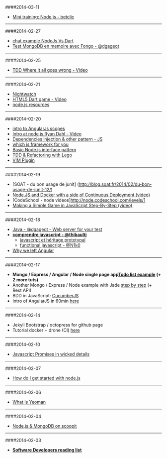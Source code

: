 ####2014-03-11
* [Mini training: Node.js - betclic](https://techblog.betclicgroup.com/2014/03/11/mini-training-node-js/)

---

####2014-02-27
* [chat example NodeJs Vs Dart](http://vsavkin.github.io/chat-dart/node_vs_dart/node_vs_dart.html)
* [Test MongoDB en memoire avec Fongo - @dgageot](http://blog.javabien.net/2014/02/26/fongo-mongo-and-jongo-unchained/)

---

####2014-02-25
* [TDD Where it all goes wrong - Video](http://vimeo.com/68375232)

---

####2014-02-21
* [Nightwatch](http://juristr.com/blog/2014/02/nightwatch-test-automation/)
* [HTML5 Dart game - Video](http://parleys.com/play/529c10a5e4b039ad2298ca0e/chapter0/about)
* [node.js resources](https://github.com/sergtitov/NodeJS-Learning)

---

####2014-02-20
* [intro to AngularJs scopes](http://blog.carbonfive.com/2014/02/11/angularjs-scopes-an-introduction/)
* [Intro at node.js Ryan Dahl - Video](http://www.youtube.com/watch?v=jo_B4LTHi3I&noredirect=1)
* [Dependencies injection & other pattern - JS](http://www.mariocasciaro.me/dependency-injection-in-node-js-and-other-architectural-patterns)
* [which js framework for you](http://readwrite.com/2014/02/06/angular-backbone-ember-best-javascript-framework-for-you#awesm=~owoTlK2ok1rVee)
* [Basic Node.js interface pattern](http://bites.goodeggs.com/posts/export-this/)
* [TDD & Refactoring with Lego](http://www.infoq.com/presentations/tdd-lego)
* [VIM Plugin](https://github.com/joyent/node/wiki/Vim-Plugins)

---

####2014-02-19
* [SOAT - du bon usage de junit] (http://blog.soat.fr/2014/02/du-bon-usage-de-junit-12/)
* [Node.JS and Docker with a side of Continuous Deployment (video)](http://vimeo.com/85864661)
* [CodeSchool - node videos]http://node.codeschool.com/levels/1
* [Making a Simple Game in JavaScript Step-By-Step (video)](http://vimeo.com/74008847)

---

####2014-02-18
* [Java - @dgageot - Web server for your test](http://blog.javabien.net/2014/02/18/a-web-server-for-your-tests/)
* **[comprendre javascript - @thibaultj](http://www.miximum.fr/pour-enfin-comprendre-javascript.html)**
  * [javascript et héritage prototypal](http://naholyr.fr/2011/02/le-point-sur-javascript-et-heritage-prototypal/)
  * [functional javascript - @N1k0](https://nicolas.perriault.net/code/2013/functional-javascript-for-crawling-the-web/)
* [Why we left Angular](https://sourcegraph.com/blog/switching-from-angularjs-to-server-side-html)

---

####2014-02-17
* **Mongo / Express / Angular / Node single page app[Todo list example][1] (+ 2 more tuts)**
* Another Mongo / Express / Node example with Jade [step by step][2] (+ Rest API)
* BDD in JavaScript: [CucumberJS][3]
* Intro of AngularJS in 60min [here][5]

---

####2014-02-14
* Jekyll Bootstrap / octopress for github page
* Tutorial docker + drone (CI) [here][4]

[1]:http://scotch.io/tutorials/javascript/creating-a-single-page-todo-app-with-node-and-angular
[2]:http://cwbuecheler.com/web/tutorials/2013/node-express-mongo/
[3]:http://custardbelly.com/blog/blog-posts/2014/01/08/bdd-in-js-cucumberjs/index.html
[4]:http://jipiboily.com/2014/from-zero-to-fully-working-ci-server-in-less-than-10-minutes-with-drone-docker?utm_content=bufferd7b07&utm_medium=social&utm_source=twitter.com&utm_campaign=buffer
[5]:http://weblogs.asp.net/dwahlin/archive/2013/04/12/video-tutorial-angularjs-fundamentals-in-60-ish-minutes.aspx
---

####2014-02-10
* [Javascript Promises in wicked details](http://mattgreer.org/articles/promises-in-wicked-detail/)

---

####2014-02-07
* [How do I get started with node.js](http://stackoverflow.com/questions/2353818/how-do-i-get-started-with-node-js)

---

####2014-02-06
* [What is Yeoman](http://microblog.anthonyestebe.com/2014-01-20/what-is-yeoman)

---

####2014-02-04
* [Node.js & MongoDB on scoopit](http://www.scoop.it/t/node-js-by-ofir-shalev)

---

####2014-02-03
* **[Software Developers reading list](http://stevewedig.com/2014/02/03/software-developers-reading-list/)**
